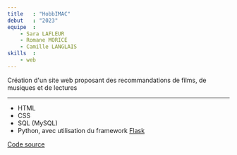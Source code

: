 ```yaml
---
title   : "HobbIMAC"
debut   : "2023"
equipe  :
    - Sara LAFLEUR
    - Romane MORICE
    - Camille LANGLAIS
skills  :
    - web
---
```


Création d'un site web proposant des recommandations de films, de musiques et de lectures

---

- HTML
- CSS
- SQL (MySQL)
- Python, avec utilisation du framework [Flask](https://flask.palletsprojects.com/en/3.0.x/)

[Code source](https://gitlab.com/SaraLafleur4/hobbimac)